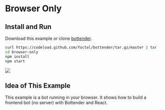 # Browser Only

## Install and Run

Download this example or clone [bottender](https://github.com/Yoctol/bottender).

```sh
curl https://codeload.github.com/Yoctol/bottender/tar.gz/master | tar -xz --strip=2 bottender-master/examples/browser-only
cd browser-only
npm install
npm start
```

![](https://user-images.githubusercontent.com/3382565/71249572-75487b00-2358-11ea-90a3-f4fdbd6dd4bb.gif)

## Idea of This Example

This example is a bot running in your browser.
It shows how to build a frontend bot (no server) with Bottender and React.
